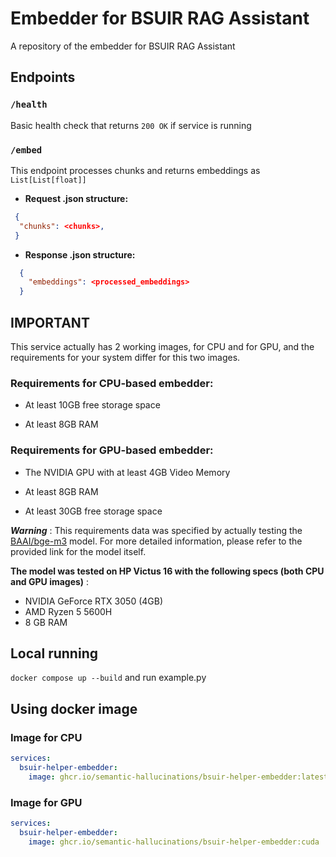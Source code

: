 # Embedder for BSUIR RAG Assistant
A repository of the embedder for BSUIR RAG Assistant

## Endpoints

### ```/health```
Basic health check that returns ```200 OK``` if service is running

### ```/embed```
This endpoint processes chunks and returns embeddings as ```List[List[float]]```
* __Request .json structure:__
```json
 {
  "chunks": <chunks>,
 }
```
* __Response .json structure:__
```json
  {
    "embeddings": <processed_embeddings>
  }
```

## IMPORTANT

This service actually has 2 working images, for CPU and for GPU, and the requirements for your system differ for this two images.

### Requirements for CPU-based embedder:

* At least 10GB free storage space

* At least 8GB RAM

### Requirements for GPU-based embedder:

* The NVIDIA GPU with at least 4GB Video Memory

* At least 8GB RAM

* At least 30GB free storage space

__*Warning*__ : This requirements data was specified by actually testing the [BAAI/bge-m3](https://huggingface.co/BAAI/bge-m3) model. For more detailed information, please refer to the provided link for the model itself.

__The model was tested on HP Victus 16 with the following specs (both CPU and GPU images)__ :
* NVIDIA GeForce RTX 3050 (4GB)
* AMD Ryzen 5 5600H
* 8 GB RAM

## Local running
```docker compose up --build``` and run example.py

## Using docker image

### Image for CPU
```yaml
services:
  bsuir-helper-embedder:
    image: ghcr.io/semantic-hallucinations/bsuir-helper-embedder:latest
```

### Image for GPU
```yaml
services:
  bsuir-helper-embedder:
    image: ghcr.io/semantic-hallucinations/bsuir-helper-embedder:cuda
```
